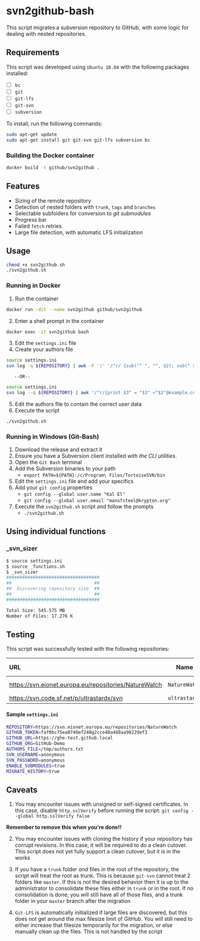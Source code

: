 # svn2github-bash

This script migrates a subversion repository to GitHub, with some logic for dealing with nested repositories.

## Requirements
This script was developed using `Ubuntu 18.04` with the following packages installed:
- [ ] `bc`
- [ ] `git`
- [ ] `git-lfs`
- [ ] `git-svn`
- [ ] `subversion`

To install, run the following commands:

```bash
sudo apt-get update
sudo apt-get install git git-svn git-lfs subversion bc
```
### Building the Docker container
```bash
docker build -t github/svn2github .
```

## Features
- Sizing of the remote repository
- Detection of nested folders with `trunk`, `tags` and `branches`
- Selectable subfolders for conversion to _git submodules_
- Progress bar
- Failed `fetch` retries
- Large file detection, with automatic LFS initialization

## Usage
```bash
chmod +x svn2github.sh
./svn2github.sh
```

### Running in Docker
1. Run the container
```bash
docker run -dit --name svn2github github/svn2github
```
2. Enter a shell prompt in the container
```bash
docker exec -it svn2github bash
```
3. Edit the `settings.ini` file
4. Create your authors file
```bash
source settings.ini
svn log -q ${REPOSITORY} | awk -F '|' '/^r/ {sub("^ ", "", $2); sub(" $", "", $2); print $2" = "$2" <"$2"@example.com>"}' | sort -u >> ${AUTHORS_FILE}
```
       --OR--
```bash
source settings.ini
svn log --q ${REPOSITORY} | awk '/^r/{print $3" = "$3" <"$3"@example.com>"}'|sort -u|tee /tmp/authors.txt
```
5. Edit the authors file to contain the correct user data
6. Execute the script
```bash
./svn2github.sh
```

### Running in Windows (Git-Bash)
1. Download the release and extract it
2. Ensure you have a Subversion client installed _with the CLI utilities_.
3. Open the `Git Bash` terminal
4. Add the Subversion binaries to your path
    - `export PATH=${PATH}:/c/Program\ Files/TortoiseSVN/bin`
5. Edit the `settings.ini` file and add your specifics
6. Add your `git config` properties
    - `git config --global user.name "Kal El"`
    - `git config --global user.email "manofsteel@krypton.org"`
7. Execute the `svn2github.sh` script and follow the prompts
    - `./svn2github.sh`

## Using individual functions
### _svn_sizer
```bash
$ source settings.ini
$ source _functions.sh
$ _svn_sizer
###################################
##                               ##
##  Discovering repository size  ##
##                               ##
###################################

Total Size: 545.575 MB
Number of Files: 17.276 K
```

## Testing
This script was successfully tested with the following repositories:

| URL | Name | Has Submodules | Has Branches | Has Tags |
| :--- | :---: | :---: | :---: | :---: |
| https://svn.eionet.europa.eu/repositories/NatureWatch | `NatureWatch` | _Yes_ | _Only in submodules_ | _Yes_ |
| https://svn.code.sf.net/p/ultrastardx/svn | `ultrastardx` | _No_ | _Yes_ | _Yes_ |

#### Sample `settings.ini`
```bash
REPOSITORY=https://svn.eionet.europa.eu/repositories/NatureWatch
GITHUB_TOKEN=faf0bc75ea0740ef240g2cce40a488aa98229ef3
GITHUB_URL=https://ghe-test.github.local
GITHUB_ORG=GitHub-Demo
AUTHORS_FILE=/tmp/authors.txt
SVN_USERNAME=anonymous
SVN_PASSWORD=anonymous
ENABLE_SUBMODULES=true
MIGRATE_HISTORY=true
```

## Caveats

1. You may encounter issues with unsigned or self-signed certificates. In this case, disable `http.sslVerify` before running the script: `git config --global http.sslVerify false`

**Remember to remove this when you're done!!**

2. You may encounter issues with cloning the history if your repository has corrupt revisions. In this case, it will be required to do a clean cutover. This script does not yet fully support a clean cutover, but it is in the works

3. If you have a `trunk` folder _and_ files in the root of the repository, the script will treat the root as trunk. This is because `git-svn` cannot treat 2 folders like `master`. If this is not the desired behavior then it is up to the administrator to consolidate these files either in `trunk` or in the root. If no consolidation is done, you will still have all of those files, and a trunk folder in your `master` branch after the migration

4. `Git-LFS` is automatically initialized if large files are discovered, but this does not get around the max filesize limit of GitHub. You will still need to either increase that filesize temporarily for the migration, or else manually clean up the files. This is not handled by the script
